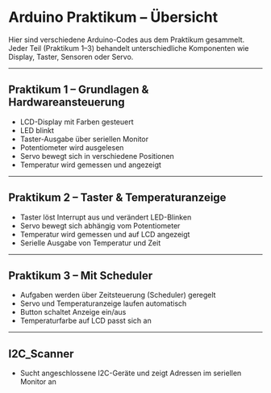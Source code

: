 # Arduino Praktikum – Übersicht

Hier sind verschiedene Arduino-Codes aus dem Praktikum gesammelt. Jeder Teil (Praktikum 1–3) behandelt unterschiedliche Komponenten wie Display, Taster, Sensoren oder Servo.

---

## Praktikum 1 – Grundlagen & Hardwareansteuerung

- LCD-Display mit Farben gesteuert  
- LED blinkt  
- Taster-Ausgabe über seriellen Monitor  
- Potentiometer wird ausgelesen  
- Servo bewegt sich in verschiedene Positionen  
- Temperatur wird gemessen und angezeigt  

---

## Praktikum 2 – Taster & Temperaturanzeige

- Taster löst Interrupt aus und verändert LED-Blinken  
- Servo bewegt sich abhängig vom Potentiometer  
- Temperatur wird gemessen und auf LCD angezeigt  
- Serielle Ausgabe von Temperatur und Zeit  

---

## Praktikum 3 – Mit Scheduler

- Aufgaben werden über Zeitsteuerung (Scheduler) geregelt  
- Servo und Temperaturanzeige laufen automatisch  
- Button schaltet Anzeige ein/aus  
- Temperaturfarbe auf LCD passt sich an  

---

## I2C_Scanner

- Sucht angeschlossene I2C-Geräte und zeigt Adressen im seriellen Monitor an  
